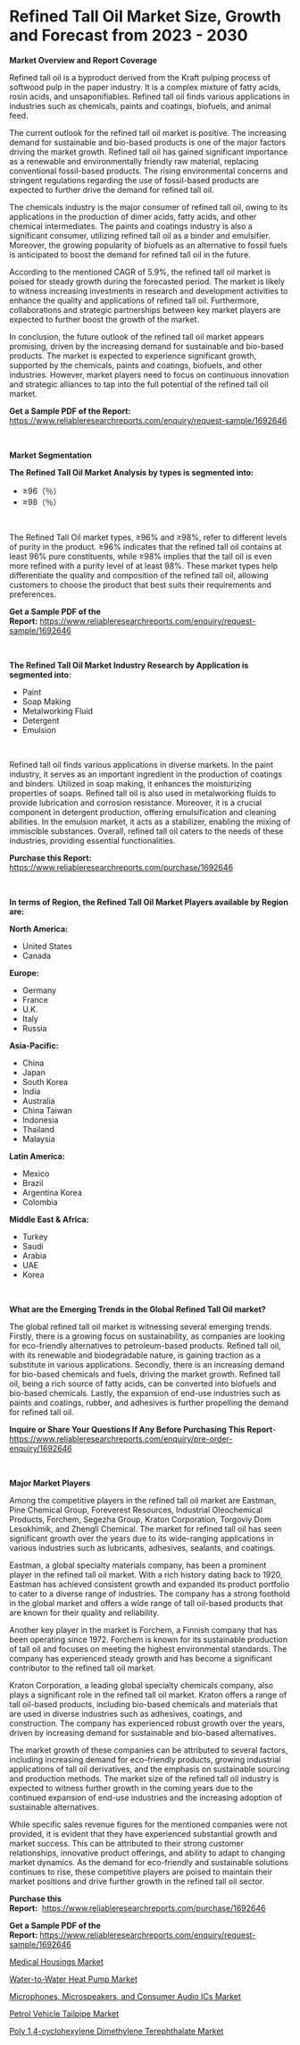 <p><h1>Refined Tall Oil Market Size, Growth and Forecast from 2023 - 2030</h1></p><p><strong>Market Overview and Report Coverage</strong></p>
<p><p>Refined tall oil is a byproduct derived from the Kraft pulping process of softwood pulp in the paper industry. It is a complex mixture of fatty acids, rosin acids, and unsaponifiables. Refined tall oil finds various applications in industries such as chemicals, paints and coatings, biofuels, and animal feed.</p><p>The current outlook for the refined tall oil market is positive. The increasing demand for sustainable and bio-based products is one of the major factors driving the market growth. Refined tall oil has gained significant importance as a renewable and environmentally friendly raw material, replacing conventional fossil-based products. The rising environmental concerns and stringent regulations regarding the use of fossil-based products are expected to further drive the demand for refined tall oil.</p><p>The chemicals industry is the major consumer of refined tall oil, owing to its applications in the production of dimer acids, fatty acids, and other chemical intermediates. The paints and coatings industry is also a significant consumer, utilizing refined tall oil as a binder and emulsifier. Moreover, the growing popularity of biofuels as an alternative to fossil fuels is anticipated to boost the demand for refined tall oil in the future.</p><p>According to the mentioned CAGR of 5.9%, the refined tall oil market is poised for steady growth during the forecasted period. The market is likely to witness increasing investments in research and development activities to enhance the quality and applications of refined tall oil. Furthermore, collaborations and strategic partnerships between key market players are expected to further boost the growth of the market.</p><p>In conclusion, the future outlook of the refined tall oil market appears promising, driven by the increasing demand for sustainable and bio-based products. The market is expected to experience significant growth, supported by the chemicals, paints and coatings, biofuels, and other industries. However, market players need to focus on continuous innovation and strategic alliances to tap into the full potential of the refined tall oil market.</p></p>
<p><strong>Get a Sample PDF of the Report:</strong> <a href="https://www.reliableresearchreports.com/enquiry/request-sample/1692646">https://www.reliableresearchreports.com/enquiry/request-sample/1692646</a></p>
<p>&nbsp;</p>
<p><strong>Market Segmentation</strong></p>
<p><strong>The Refined Tall Oil Market Analysis by types is segmented into:</strong></p>
<p><ul><li>≥96（％）</li><li>≥98（％）</li></ul></p>
<p>&nbsp;</p>
<p><p>The Refined Tall Oil market types, ≥96% and ≥98%, refer to different levels of purity in the product. ≥96% indicates that the refined tall oil contains at least 96% pure constituents, while ≥98% implies that the tall oil is even more refined with a purity level of at least 98%. These market types help differentiate the quality and composition of the refined tall oil, allowing customers to choose the product that best suits their requirements and preferences.</p></p>
<p><strong>Get a Sample PDF of the Report:</strong>&nbsp;<a href="https://www.reliableresearchreports.com/enquiry/request-sample/1692646">https://www.reliableresearchreports.com/enquiry/request-sample/1692646</a></p>
<p>&nbsp;</p>
<p><strong>The Refined Tall Oil Market Industry Research by Application is segmented into:</strong></p>
<p><ul><li>Paint</li><li>Soap Making</li><li>Metalworking Fluid</li><li>Detergent</li><li>Emulsion</li></ul></p>
<p>&nbsp;</p>
<p><p>Refined tall oil finds various applications in diverse markets. In the paint industry, it serves as an important ingredient in the production of coatings and binders. Utilized in soap making, it enhances the moisturizing properties of soaps. Refined tall oil is also used in metalworking fluids to provide lubrication and corrosion resistance. Moreover, it is a crucial component in detergent production, offering emulsification and cleaning abilities. In the emulsion market, it acts as a stabilizer, enabling the mixing of immiscible substances. Overall, refined tall oil caters to the needs of these industries, providing essential functionalities.</p></p>
<p><strong>Purchase this Report:</strong>&nbsp; <a href="https://www.reliableresearchreports.com/purchase/1692646">https://www.reliableresearchreports.com/purchase/1692646</a></p>
<p>&nbsp;</p>
<p><strong>In terms of Region, the Refined Tall Oil Market Players available by Region are:</strong></p>
<p>
    <p> <strong> North America: </strong>
        <ul>
            <li>United States</li>
            <li>Canada</li>
        </ul>
        </p> 
    <p> <strong> Europe: </strong>
        <ul>
            <li>Germany</li>
            <li>France</li>
            <li>U.K.</li>
            <li>Italy</li>
            <li>Russia</li>
        </ul>
        </p> 
    <p> <strong> Asia-Pacific: </strong>
        <ul>
            <li>China</li>
            <li>Japan</li>
            <li>South Korea</li>
            <li>India</li>
            <li>Australia</li>
            <li>China Taiwan</li>
            <li>Indonesia</li>
            <li>Thailand</li>
            <li>Malaysia</li>
        </ul>
        </p> 
    <p> <strong> Latin America: </strong>
        <ul>
            <li>Mexico</li>
            <li>Brazil</li>
            <li>Argentina Korea</li>
            <li>Colombia</li>
        </ul>
        </p> 
    <p> <strong> Middle East & Africa: </strong>
        <ul>
            <li>Turkey</li>
            <li>Saudi</li>
            <li>Arabia</li>
            <li>UAE</li>
            <li>Korea</li>
        </ul>
    </p>
    </p>
<p>&nbsp;</p>
<p><strong>What are the Emerging Trends in the Global Refined Tall Oil market?</strong></p>
<p><p>The global refined tall oil market is witnessing several emerging trends. Firstly, there is a growing focus on sustainability, as companies are looking for eco-friendly alternatives to petroleum-based products. Refined tall oil, with its renewable and biodegradable nature, is gaining traction as a substitute in various applications. Secondly, there is an increasing demand for bio-based chemicals and fuels, driving the market growth. Refined tall oil, being a rich source of fatty acids, can be converted into biofuels and bio-based chemicals. Lastly, the expansion of end-use industries such as paints and coatings, rubber, and adhesives is further propelling the demand for refined tall oil.</p></p>
<p><strong>Inquire or Share Your Questions If Any Before Purchasing This Report</strong>- <a href="https://www.reliableresearchreports.com/enquiry/pre-order-enquiry/1692646">https://www.reliableresearchreports.com/enquiry/pre-order-enquiry/1692646</a></p>
<p>&nbsp;</p>
<p><strong>Major Market Players</strong></p>
<p><p>Among the competitive players in the refined tall oil market are Eastman, Pine Chemical Group, Foreverest Resources, Industrial Oleochemical Products, Forchem, Segezha Group, Kraton Corporation, Torgoviy Dom Lesokhimik, and Zhengli Chemical. The market for refined tall oil has seen significant growth over the years due to its wide-ranging applications in various industries such as lubricants, adhesives, sealants, and coatings.</p><p>Eastman, a global specialty materials company, has been a prominent player in the refined tall oil market. With a rich history dating back to 1920, Eastman has achieved consistent growth and expanded its product portfolio to cater to a diverse range of industries. The company has a strong foothold in the global market and offers a wide range of tall oil-based products that are known for their quality and reliability.</p><p>Another key player in the market is Forchem, a Finnish company that has been operating since 1972. Forchem is known for its sustainable production of tall oil and focuses on meeting the highest environmental standards. The company has experienced steady growth and has become a significant contributor to the refined tall oil market.</p><p>Kraton Corporation, a leading global specialty chemicals company, also plays a significant role in the refined tall oil market. Kraton offers a range of tall oil-based products, including bio-based chemicals and materials that are used in diverse industries such as adhesives, coatings, and construction. The company has experienced robust growth over the years, driven by increasing demand for sustainable and bio-based alternatives.</p><p>The market growth of these companies can be attributed to several factors, including increasing demand for eco-friendly products, growing industrial applications of tall oil derivatives, and the emphasis on sustainable sourcing and production methods. The market size of the refined tall oil industry is expected to witness further growth in the coming years due to the continued expansion of end-use industries and the increasing adoption of sustainable alternatives.</p><p>While specific sales revenue figures for the mentioned companies were not provided, it is evident that they have experienced substantial growth and market success. This can be attributed to their strong customer relationships, innovative product offerings, and ability to adapt to changing market dynamics. As the demand for eco-friendly and sustainable solutions continues to rise, these competitive players are poised to maintain their market positions and drive further growth in the refined tall oil sector.</p></p>
<p><strong>Purchase this Report:</strong>&nbsp;&nbsp;<a href="https://www.reliableresearchreports.com/purchase/1692646">https://www.reliableresearchreports.com/purchase/1692646</a></p>
<p></p>
<p><strong>Get a Sample PDF of the Report:</strong>&nbsp;<a href="https://www.reliableresearchreports.com/enquiry/request-sample/1692646">https://www.reliableresearchreports.com/enquiry/request-sample/1692646</a></p>
<p><p><a href="https://github.com/gshchiplitsov/Market-Research-Report-List-1/blob/main/medical-housings-market.md">Medical Housings Market</a></p><p><a href="https://medium.com/@stephenstevens11/water-to-water-heat-pump-market-report-reveals-the-latest-trends-and-growth-opportunities-of-this-e8978ae0f5e0">Water-to-Water Heat Pump Market</a></p><p><a href="https://medium.com/@juansmith1961/microphones-microspeakers-and-consumer-audio-ics-market-comprehensive-assessment-by-type-726fd20a2077">Microphones, Microspeakers, and Consumer Audio ICs Market</a></p><p><a href="https://www.linkedin.com/pulse/petrol-vehicle-tailpipe-market-size-share-global-analysis-mobxe/">Petrol Vehicle Tailpipe Market</a></p><p><a href="https://github.com/rahu1503/Market-Research-Report-List-1/blob/main/poly-14-cyclohexylene-dimethylene-terephthalate-market.md">Poly 1,4-cyclohexylene Dimethylene Terephthalate Market</a></p></p>